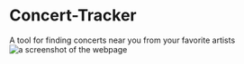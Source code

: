 # Concert-Tracker
A tool for finding concerts near you from your favorite artists
![a screenshot of the webpage](./img/)